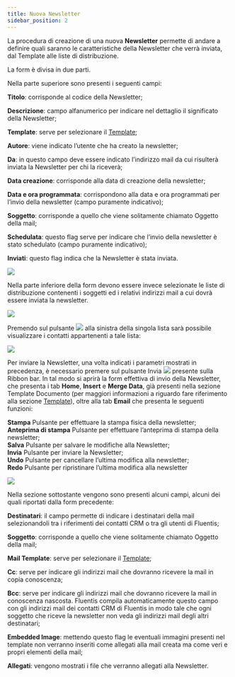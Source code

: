 ```yaml
---
title: Nuova Newsletter
sidebar_position: 2
---
```


La procedura di creazione di una nuova **Newsletter** permette di andare a definire quali saranno le caratteristiche della Newsletter che verrà inviata, dal Template alle liste di distribuzione.

La form è divisa in due parti.

Nella parte superiore sono presenti i seguenti campi:

**Titolo**: corrisponde al codice della Newsletter;

**Descrizione**: campo alfanumerico per indicare nel dettaglio il significato della Newsletter;

**Template**: serve per selezionare il [Template](/docs/crmting-automation/template/new-template);

**Autore**: viene indicato l’utente che ha creato la newsletter;

**Da**: in questo campo deve essere indicato l’indirizzo mail da cui risulterà inviata la Newsletter per chi la riceverà;

**Data creazione**: corrisponde alla data di creazione della newsletter;

**Data e ora programmata**: corrispondono alla data e ora programmati per l’invio della newsletter (campo puramente indicativo);

**Soggetto**: corrisponde a quello che viene solitamente chiamato Oggetto della mail;

**Schedulata**: questo flag serve per indicare che l’invio della newsletter è stato schedulato (campo puramente indicativo);

**Inviati**: questo flag indica che la Newsletter è stata inviata.

![](/img/it-it/applications/crm/newsletter/new-newsletter.png)

Nella parte inferiore della form devono essere invece selezionate le liste di distribuzione contenenti i soggetti ed i relativi indirizzi mail a cui dovrà essere inviata la newsletter.

![](/img/it-it/applications/crm/newsletter/distribution-list.png)

Premendo sul pulsante ![](/img/neutral/common/plus.png) alla sinistra della singola lista sarà possibile visualizzare i contatti appartenenti a tale lista:

![](/img/it-it/applications/crm/newsletter/contacts.png)

Per inviare la Newsletter, una volta indicati i parametri mostrati in precedenza, è necessario premere sul pulsante Invia ![](/img/neutral/common/send.png) presente sulla Ribbon bar.
In tal modo si aprirà la form effettiva di invio della Newsletter, che presenta i tab **Home**, **Insert** e **Merge Data**, già presenti nella sezione Template Documento (per maggiori informazioni a riguardo fare riferimento alla sezione [Template](/docs/crmting-automation/template/new-template)), oltre alla tab **Email** che presenta le seguenti funzioni:

**Stampa** Pulsante per effettuare la stampa fisica della newsletter;  
**Anteprima di stampa** Pulsante per effettuare l’anteprima di stampa della newsletter;  
**Salva** Pulsante per salvare le modifiche alla Newsletter;  
**Invia** Pulsante per inviare la Newsletter;  
**Undo** Pulsante per cancellare l’ultima modifica alla newsletter;  
**Redo** Pulsante per ripristinare l’ultima modifica alla newsletter  

![](/img/it-it/applications/crm/newsletter/email.png)

Nella sezione sottostante vengono sono presenti alcuni campi, alcuni dei quali  riportati dalla form precedente:

**Destinatari**: il campo permette di indicare i destinatari della mail selezionandoli tra i riferimenti dei contatti CRM o tra gli utenti di Fluentis;

**Soggetto**: corrisponde a quello che viene solitamente chiamato Oggetto della mail;

**Mail Template**: serve per selezionare il [Template](/docs/crmting-automation/template/new-template);

**Cc**: serve per indicare gli indirizzi mail che dovranno ricevere la mail in copia conoscenza;

**Bcc**: serve per indicare gli indirizzi mail che dovranno ricevere la mail in conoscenza nascosta. Fluentis compila automaticamente questo campo con gli indirizzi mail dei contatti CRM di Fluentis in modo tale che ogni soggetto che riceve la newsletter non veda gli indirizzi mail degli altri destinatari;

**Embedded Image**: mettendo questo flag le eventuali immagini presenti nel template non verranno inseriti come allegati alla mail creata ma come veri e propri elementi della mail;

**Allegati**: vengono mostrati i file che verranno allegati alla Newsletter.
